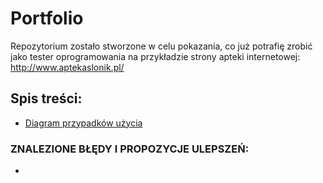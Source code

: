 ﻿# Portfolio
Repozytorium zostało stworzone w celu pokazania, co już potrafię zrobić jako tester oprogramowania na przykładzie strony apteki internetowej: http://www.aptekaslonik.pl/

## Spis treści:
* [Diagram przypadków użycia](https://github.com/plopusiewicz/portfolio/blob/master/AptekaSlonik%20use%20case%20diagram.jpg)
### ZNALEZIONE BŁĘDY I PROPOZYCJE ULEPSZEŃ:
* 

